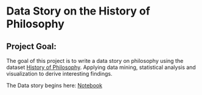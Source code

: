 # Data Story on the History of Philosophy

## Project Goal: 
The goal of this project is to write a data story on philosophy using the dataset [History of Philosophy](https://www.kaggle.com/datasets/kouroshalizadeh/history-of-philosophy). Applying 
data mining, statistical analysis and visualization to derive interesting findings.

The Data story begins here: [Notebook](https://github.com/vvvvveraliu/Python-EDA-PhilosophicalThoughts/blob/main/EDA-Philosophy.ipynb)
